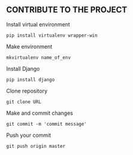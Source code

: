 ## CONTRIBUTE TO THE PROJECT

Install virtual environment

```
pip install virtualenv wrapper-win
```

Make environment

```
mkvirtualenv name_of_env
```

Install Django

```
pip install django
```

Clone repository

```
git clone URL
```

Make and commit changes

```
git commit -m 'commit message'
```

Push your commit

```
git push origin master
```
